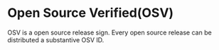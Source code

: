 # Open Source Verified(OSV)
OSV is a open source release sign. Every open source release can be distributed a substantive OSV ID.

